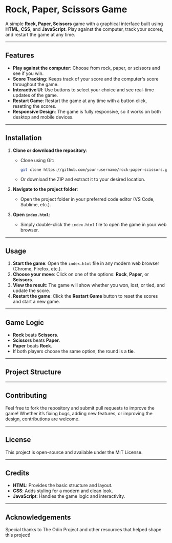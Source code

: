# Rock, Paper, Scissors Game

A simple **Rock, Paper, Scissors** game with a graphical interface built using **HTML**, **CSS**, and **JavaScript**. Play against the computer, track your scores, and restart the game at any time.

---

## Features
- **Play against the computer**: Choose from rock, paper, or scissors and see if you win.
- **Score Tracking**: Keeps track of your score and the computer's score throughout the game.
- **Interactive UI**: Use buttons to select your choice and see real-time updates of the game.
- **Restart Game**: Restart the game at any time with a button click, resetting the scores.
- **Responsive Design**: The game is fully responsive, so it works on both desktop and mobile devices.

---

## Installation

1. **Clone or download the repository**:
    - Clone using Git:  
      ```bash
      git clone https://github.com/your-username/rock-paper-scissors.git
      ```
    - Or download the ZIP and extract it to your desired location.

2. **Navigate to the project folder**:
    - Open the project folder in your preferred code editor (VS Code, Sublime, etc.).

3. **Open `index.html`**:
    - Simply double-click the `index.html` file to open the game in your web browser.

---

## Usage

1. **Start the game**: Open the `index.html` file in any modern web browser (Chrome, Firefox, etc.).
2. **Choose your move**: Click on one of the options: **Rock**, **Paper**, or **Scissors**.
3. **View the result**: The game will show whether you won, lost, or tied, and update the score.
4. **Restart the game**: Click the **Restart Game** button to reset the scores and start a new game.

---

## Game Logic

- **Rock** beats **Scissors**.
- **Scissors** beats **Paper**.
- **Paper** beats **Rock**.
- If both players choose the same option, the round is a **tie**.

---

## Project Structure


---

## Contributing

Feel free to fork the repository and submit pull requests to improve the game! Whether it’s fixing bugs, adding new features, or improving the design, contributions are welcome.

---

## License

This project is open-source and available under the MIT License.

---

## Credits

- **HTML**: Provides the basic structure and layout.
- **CSS**: Adds styling for a modern and clean look.
- **JavaScript**: Handles the game logic and interactivity.

---

## Acknowledgements

Special thanks to The Odin Project and other resources that helped shape this project!
